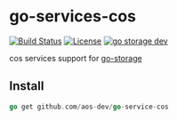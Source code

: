 # go-services-cos

[![Build Status](https://github.com/aos-dev/go-service-cos/workflows/Unit%20Test/badge.svg?branch=master)](https://github.com/aos-dev/go-service-cos/actions?query=workflow%3A%22Unit+Test%22)
[![License](https://img.shields.io/badge/license-apache%20v2-blue.svg)](https://github.com/Xuanwo/storage/blob/master/LICENSE)
[![go storage dev](https://img.shields.io/matrix/go-service-cos:aos.dev.svg?server_fqdn=chat.aos.dev&label=%23go-service-cos%3Aaos.dev&logo=matrix)](https://matrix.to/#/#go-service-cos:aos.dev)

cos services support for [go-storage](https://github.com/aos-dev/go-storage)

## Install

```go
go get github.com/aos-dev/go-service-cos
```
